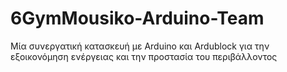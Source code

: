 # 6GymMousiko-Arduino-Team
Μία συνεργατική κατασκευή με Arduino και Ardublock για την εξοικονόμηση ενέργειας και την προστασία του περιβάλλοντος

